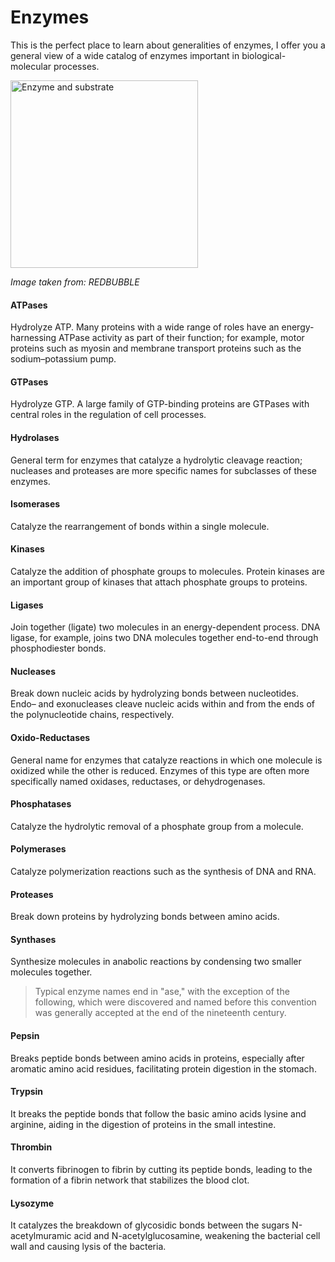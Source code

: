 # Enzymes
This is the perfect place to learn about generalities of enzymes, I offer you a general view of a wide catalog of enzymes important in biological-molecular processes.

<img src="[![enzyme.jpg](https://i.postimg.cc/sxsCSBQx/enzyme.jpg)](https://postimg.cc/cg9zGLcG)" alt="Enzyme and substrate" width="300"/>

*Image taken from: REDBUBBLE*

#### **ATPases**
Hydrolyze ATP. Many proteins with a wide range of roles have an energy-harnessing ATPase activity as part of their function; for example, motor proteins such as myosin and membrane transport proteins such as the sodium–potassium pump.

#### **GTPases**
Hydrolyze GTP. A large family of GTP-binding proteins are GTPases with central roles in the regulation of cell processes.

#### **Hydrolases**
General term for enzymes that catalyze a hydrolytic cleavage reaction; nucleases and proteases are more specific names for subclasses of these enzymes.

#### **Isomerases**
Catalyze the rearrangement of bonds within a single molecule.

#### **Kinases**
Catalyze the addition of phosphate groups to molecules. Protein kinases are an important group of kinases that attach phosphate groups to proteins.

#### **Ligases**
Join together (ligate) two molecules in an energy-dependent process. DNA ligase, for example, joins two DNA molecules together end-to-end through phosphodiester bonds.

#### **Nucleases**
Break down nucleic acids by hydrolyzing bonds between nucleotides. Endo– and exonucleases cleave nucleic acids within and from the ends of the polynucleotide chains, respectively.

#### **Oxido-Reductases**
General name for enzymes that catalyze reactions in which one molecule is oxidized while the other is reduced. Enzymes of this type are often more specifically named oxidases, reductases, or dehydrogenases.

#### **Phosphatases**
Catalyze the hydrolytic removal of a phosphate group from a molecule.

#### **Polymerases**
Catalyze polymerization reactions such as the synthesis of DNA and RNA.

#### **Proteases**
Break down proteins by hydrolyzing bonds between amino acids.

#### **Synthases**
Synthesize molecules in anabolic reactions by condensing two smaller molecules together.

>Typical enzyme names end in "ase," with the exception of the following, which were discovered and named before this convention was generally accepted at the end of the nineteenth century.

#### **Pepsin**
Breaks peptide bonds between amino acids in proteins, especially after aromatic amino acid residues, facilitating protein digestion in the stomach.

#### **Trypsin**
It breaks the peptide bonds that follow the basic amino acids lysine and arginine, aiding in the digestion of proteins in the small intestine.

#### **Thrombin**
It converts fibrinogen to fibrin by cutting its peptide bonds, leading to the formation of a fibrin network that stabilizes the blood clot.

#### **Lysozyme**
It catalyzes the breakdown of glycosidic bonds between the sugars N-acetylmuramic acid and N-acetylglucosamine, weakening the bacterial cell wall and causing lysis of the bacteria.

